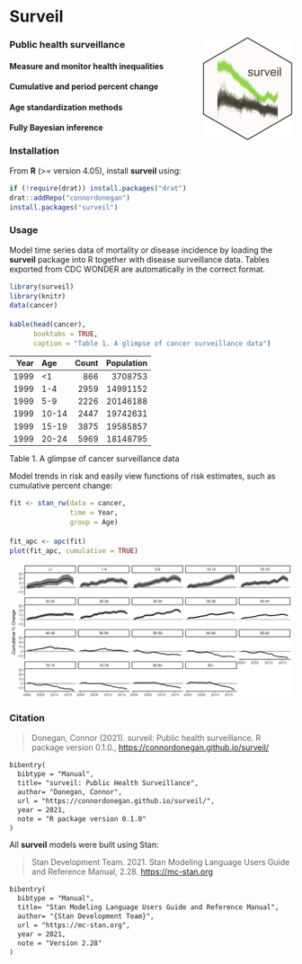 <!-- README.md is generated from README.Rmd. Please edit that file -->

# Surveil

<img src="man/figures/logo.png" align="right" width="160" />

### Public health surveillance

#### Measure and monitor health inequalities

#### Cumulative and period percent change

#### Age standardization methods

#### Fully Bayesian inference

### Installation

From **R** (\>= version 4.05), install **surveil** using:

``` r
if (!require(drat)) install.packages("drat")
drat::addRepo("connordonegan")
install.packages("surveil")
```

### Usage

Model time series data of mortality or disease incidence by loading the
**surveil** package into R together with disease surveillance data.
Tables exported from CDC WONDER are automatically in the correct format.

``` r
library(surveil)
library(knitr)
data(cancer)

kable(head(cancer), 
      booktabs = TRUE,
      caption = "Table 1. A glimpse of cancer surveillance data")
```

| Year | Age   | Count | Population |
|-----:|:------|------:|-----------:|
| 1999 | \<1   |   866 |    3708753 |
| 1999 | 1-4   |  2959 |   14991152 |
| 1999 | 5-9   |  2226 |   20146188 |
| 1999 | 10-14 |  2447 |   19742631 |
| 1999 | 15-19 |  3875 |   19585857 |
| 1999 | 20-24 |  5969 |   18148795 |

Table 1. A glimpse of cancer surveillance data

Model trends in risk and easily view functions of risk estimates, such
as cumulative percent change:

``` r
fit <- stan_rw(data = cancer,
               time = Year,
               group = Age)

fit_apc <- apc(fit)
plot(fit_apc, cumulative = TRUE)
```

<img src="man/figures/cpc-plot.png" align="center" width="600" />

### Citation

> Donegan, Connor (2021). surveil: Public health surveillance. R package
> version 0.1.0., <https://connordonegan.github.io/surveil/>

    bibentry(
      bibtype = "Manual",
      title= "surveil: Public Health Surveillance",
      author= "Donegan, Connor",
      url = "https://connordonegan.github.io/surveil/",
      year = 2021,
      note = "R package version 0.1.0"
    )

All **surveil** models were built using Stan:

> Stan Development Team. 2021. Stan Modeling Language Users Guide and
> Reference Manual, 2.28. <https://mc-stan.org>

    bibentry(
      bibtype = "Manual",
      title= "Stan Modeling Language Users Guide and Reference Manual",
      author= "{Stan Development Team}",
      url = "https://mc-stan.org",
      year = 2021,
      note = "Version 2.28"
    )
